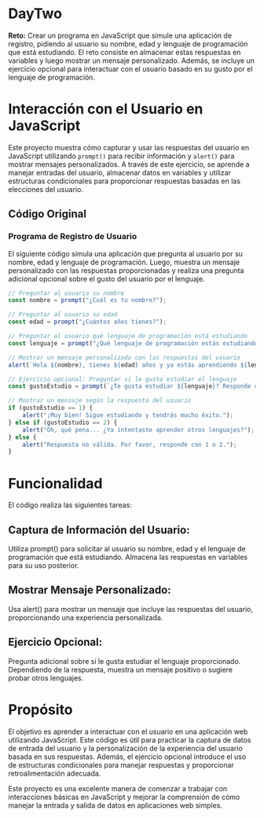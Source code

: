# DayTwo

**Reto:** Crear un programa en JavaScript que simule una aplicación de registro, pidiendo al usuario su nombre, edad y lenguaje de programación que está estudiando. El reto consiste en almacenar estas respuestas en variables y luego mostrar un mensaje personalizado. Además, se incluye un ejercicio opcional para interactuar con el usuario basado en su gusto por el lenguaje de programación.

# Interacción con el Usuario en JavaScript

Este proyecto muestra cómo capturar y usar las respuestas del usuario en JavaScript utilizando `prompt()` para recibir información y `alert()` para mostrar mensajes personalizados. A través de este ejercicio, se aprende a manejar entradas del usuario, almacenar datos en variables y utilizar estructuras condicionales para proporcionar respuestas basadas en las elecciones del usuario.

## Código Original

### Programa de Registro de Usuario

El siguiente código simula una aplicación que pregunta al usuario por su nombre, edad y lenguaje de programación. Luego, muestra un mensaje personalizado con las respuestas proporcionadas y realiza una pregunta adicional opcional sobre el gusto del usuario por el lenguaje.

```javascript
// Preguntar al usuario su nombre
const nombre = prompt("¿Cuál es tu nombre?");

// Preguntar al usuario su edad
const edad = prompt("¿Cuántos años tienes?");

// Preguntar al usuario qué lenguaje de programación está estudiando
const lenguaje = prompt("¿Qué lenguaje de programación estás estudiando?");

// Mostrar un mensaje personalizado con las respuestas del usuario
alert(`Hola ${nombre}, tienes ${edad} años y ya estás aprendiendo ${lenguaje}!`);

// Ejercicio opcional: Preguntar si le gusta estudiar el lenguaje
const gustoEstudio = prompt(`¿Te gusta estudiar ${lenguaje}? Responde con el número 1 para SÍ o 2 para NO.`);

// Mostrar un mensaje según la respuesta del usuario
if (gustoEstudio == 1) {
    alert("¡Muy bien! Sigue estudiando y tendrás mucho éxito.");
} else if (gustoEstudio == 2) {
    alert("Oh, qué pena... ¿Ya intentaste aprender otros lenguajes?");
} else {
    alert("Respuesta no válida. Por favor, responde con 1 o 2.");
}
```
# Funcionalidad
El código realiza las siguientes tareas:

## Captura de Información del Usuario:

Utiliza prompt() para solicitar al usuario su nombre, edad y el lenguaje de programación que está estudiando.
Almacena las respuestas en variables para su uso posterior.

## Mostrar Mensaje Personalizado:

Usa alert() para mostrar un mensaje que incluye las respuestas del usuario, proporcionando una experiencia personalizada.

## Ejercicio Opcional:

Pregunta adicional sobre si le gusta estudiar el lenguaje proporcionado.
Dependiendo de la respuesta, muestra un mensaje positivo o sugiere probar otros lenguajes.

# Propósito
El objetivo es aprender a interactuar con el usuario en una aplicación web utilizando JavaScript. Este código es útil para practicar la captura de datos de entrada del usuario y la personalización de la experiencia del usuario basada en sus respuestas. Además, el ejercicio opcional introduce el uso de estructuras condicionales para manejar respuestas y proporcionar retroalimentación adecuada.

Este proyecto es una excelente manera de comenzar a trabajar con interacciones básicas en JavaScript y mejorar la comprensión de cómo manejar la entrada y salida de datos en aplicaciones web simples.